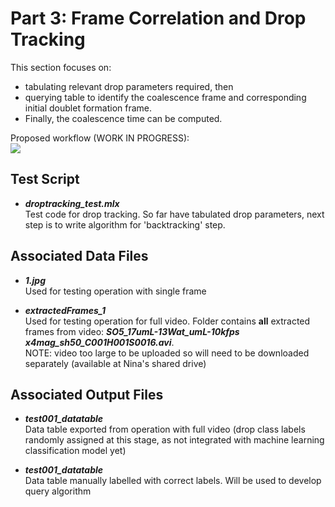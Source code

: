 # Part 3: Frame Correlation and Drop Tracking 

This section focuses on: 
* tabulating relevant drop parameters required, then 
* querying table to identify the coalescence frame and corresponding initial doublet formation frame. 
* Finally, the coalescence time can be computed.  

Proposed workflow (WORK IN PROGRESS):  
<img src="https://drive.google.com/uc?export=view&id=1wcietq-Nsedbjzo2_QkUyTxgAUNwFn2U">



## Test Script
* ***droptracking_test.mlx***  
   Test code for drop tracking. So far have tabulated drop parameters, next step is to write algorithm for 'backtracking' step.
   
## Associated Data Files    
* ***1.jpg***  
Used for testing operation with single frame

* ***extractedFrames_1***  
Used for testing operation for full video. Folder contains **all** extracted frames from video: ***SO5_17umL-13Wat_umL-10kfps x4mag_sh50_C001H001S0016.avi***.  
NOTE: video too large to be uploaded so will need to be downloaded separately (available at Nina's shared drive)

## Associated Output Files
* ***test001_datatable***  
Data table exported from operation with full video (drop class labels randomly assigned at this stage, as not integrated with machine learning classification model yet)

* ***test001_datatable***  
Data table manually labelled with correct labels. Will be used to develop query algorithm
